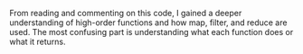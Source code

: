 From reading and commenting on this code, I gained a deeper understanding of high-order functions and how map, filter, and reduce are used.
The most confusing part is understanding what each function does or what it returns.

